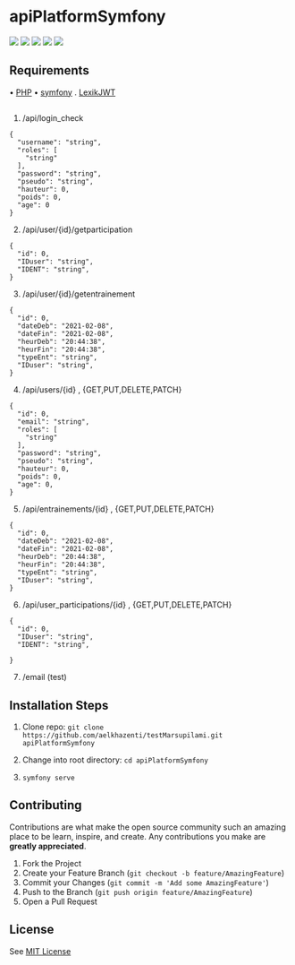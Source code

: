 # apiPlatformSymfony

![](https://img.shields.io/badge/license-MIT-purple)
![](https://img.shields.io/badge/version-1.0.0-success)
![](https://img.shields.io/badge/PHP-7.3.24-red)
![](https://img.shields.io/badge/symfony-5.2.3-blue)
![](https://img.shields.io/badge/LexikJWT-2.10.6-yellow)


## Requirements

• [PHP](https://www.php.net/downloads)
• [symfony](https://symfony.com/)
. [LexikJWT](https://github.com/lexik/LexikJWTAuthenticationBundle)

##

1. /api/login_check
```shell
{
  "username": "string",
  "roles": [
    "string"
  ],
  "password": "string",
  "pseudo": "string",
  "hauteur": 0,
  "poids": 0,
  "age": 0
}
```
2. /api/user/{id}/getparticipation
```shell
{
  "id": 0,
  "IDuser": "string",
  "IDENT": "string",
}
```
3. /api/user/{id}/getentrainement
```shell
{
  "id": 0,
  "dateDeb": "2021-02-08",
  "dateFin": "2021-02-08",
  "heurDeb": "20:44:38",
  "heurFin": "20:44:38",
  "typeEnt": "string",
  "IDuser": "string",
}
```
4. /api/users/{id} , {GET,PUT,DELETE,PATCH}
```shell
{
  "id": 0,
  "email": "string",
  "roles": [
    "string"
  ],
  "password": "string",
  "pseudo": "string",
  "hauteur": 0,
  "poids": 0,
  "age": 0,
}
```
5. /api/entrainements/{id} , {GET,PUT,DELETE,PATCH}
```shell
{
  "id": 0,
  "dateDeb": "2021-02-08",
  "dateFin": "2021-02-08",
  "heurDeb": "20:44:38",
  "heurFin": "20:44:38",
  "typeEnt": "string",
  "IDuser": "string",
}
```
6. /api/user_participations/{id} , {GET,PUT,DELETE,PATCH}
```shell
{
  "id": 0,
  "IDuser": "string",
  "IDENT": "string",
  
}
```
7. /email (test)


## Installation Steps

1. Clone repo: `git clone https://github.com/aelkhazenti/testMarsupilami.git apiPlatformSymfony`

2. Change into root directory: `cd apiPlatformSymfony`

3. `symfony serve`



## Contributing

Contributions are what make the open source community such an amazing place to be learn, inspire, and create. Any contributions you make are **greatly appreciated**.

1. Fork the Project
2. Create your Feature Branch (`git checkout -b feature/AmazingFeature`)
3. Commit your Changes (`git commit -m 'Add some AmazingFeature'`)
4. Push to the Branch (`git push origin feature/AmazingFeature`)
5. Open a Pull Request

## License
See [MIT License](https://choosealicense.com/licenses/mit/)

